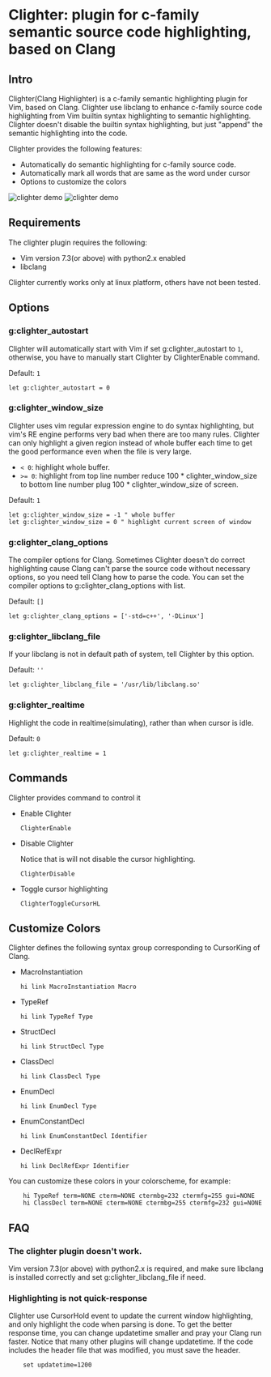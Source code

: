 # Clighter: plugin for c-family semantic source code highlighting, based on Clang

## Intro

Clighter(Clang Highlighter) is a c-family semantic highlighting plugin for
Vim, based on Clang. Clighter use libclang to enhance c-family source code
highlighting from Vim builtin syntax highlighting to semantic highlighting.
Clighter doesn't disable the builtin syntax highlighting, but just "append"
the semantic highlighting into the code.  

Clighter provides the following features:

* Automatically do semantic highlighting for c-family source code.
* Automatically mark all words that are same as the word under cursor
* Options to customize the colors

![clighter demo](http://goo.gl/ivfipF "Enable Clighter")
![clighter demo](http://goo.gl/zq2Epq "Disable Clighter")

## Requirements

The clighter plugin requires the following:

* Vim version 7.3(or above) with python2.x enabled
* libclang

Clighter currently works only at linux platform, others have not been tested.


## Options

### g:clighter_autostart
Clighter will automatically start with Vim if set g:clighter_autostart to `1`,
otherwise, you have to manually start Clighter by ClighterEnable command.

Default: `1`
```vim
let g:clighter_autostart = 0
```

### g:clighter_window_size

Clighter uses vim regular expression engine to do syntax highlighting,
but vim's RE engine performs very bad when there are too many rules. Clighter
can only highlight a given region instead of whole buffer each time to get
the good performance even when the file is very large. 
	
* `< 0`: highlight whole buffer.
* `>= 0`: highlight from top line number reduce 100 * clighter_window_size to bottom line number plug 100 * clighter_window_size of screen.

Default: `1`
```vim
let g:clighter_window_size = -1 " whole buffer
let g:clighter_window_size = 0 " highlight current screen of window
```

### g:clighter_clang_options

The compiler options for Clang. Sometimes Clighter doesn't do correct
highlighting cause Clang can't parse the source code without necessary
options, so you need tell Clang how to parse the code. You can set the 
compiler options to g:clighter_clang_options with list.

Default: `[]`
```vim
let g:clighter_clang_options = ['-std=c++', '-DLinux']
```

### g:clighter_libclang_file

If your libclang is not in default path of system, tell Clighter by this
option.

Default: `''`
```vim
let g:clighter_libclang_file = '/usr/lib/libclang.so'
```
### g:clighter_realtime

Highlight the code in realtime(simulating), rather than when cursor is idle.

Default: `0`
```vim
let g:clighter_realtime = 1
```

## Commands

Clighter provides command to control it

* Enable Clighter

	`ClighterEnable`

* Disable Clighter

	Notice that is will not disable the cursor highlighting.

	`ClighterDisable`

* Toggle cursor highlighting

	`ClighterToggleCursorHL`

## Customize Colors

Clighter defines the following syntax group corresponding to CursorKing of Clang.

* MacroInstantiation
	```vim
	hi link MacroInstantiation Macro
	```

* TypeRef
	```vim
	hi link TypeRef Type
	```

* StructDecl
	```vim
	hi link StructDecl Type
	```

* ClassDecl
	```vim
	hi link ClassDecl Type
	```

* EnumDecl
	```vim
	hi link EnumDecl Type
	```

* EnumConstantDecl
	```vim
	hi link EnumConstantDecl Identifier
	```

* DeclRefExpr
	```vim
	hi link DeclRefExpr Identifier
	```

You can customize these colors in your colorscheme, for example:
```vim
	hi TypeRef term=NONE cterm=NONE ctermbg=232 ctermfg=255 gui=NONE
	hi ClassDecl term=NONE cterm=NONE ctermbg=255 ctermfg=232 gui=NONE
```


## FAQ

### The clighter plugin doesn't work.
Vim version 7.3(or above) with python2.x is required, and make sure libclang is installed
correctly and set g:clighter_libclang_file if need.

### Highlighting is not quick-response
Clighter use CursorHold event to update the current window highlighting,
and only highlight the code when parsing is done. To get the better response
time, you can change updatetime smaller and pray your Clang run faster.
Notice that many other plugins will change updatetime. If the code includes
the header file that was modified, you must save the header.
```vim
	set updatetime=1200
```
[1]: http://goo.gl/ncGLYC
[2]: http://goo.gl/4QCv6O

